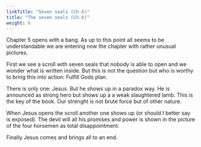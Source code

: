 ```yaml
---
linkTitle: "Seven seals (Ch.6)"
title: "The seven seals (Ch.6)"
weight: 6
---
```


Chapter 5 opens with a bang. As up to this point all seems to be understandable we are entering now the chapter with rather unusual pictures.

First we see a scroll with seven seals that nobody is able to open and we wonder what is written inside. But this is not the question but who is worthy to bring this into action: Fulfill Gods plan. 

There is only one: Jesus. But he shows up in a paradox way. He is announced as strong hero but shows up a a weak slaughtered lamb. This is the key of the book. Our strenght is not brute force but of other nature.

When Jesus opens the scroll another one shows up (or should I better say is exposed). The devil will all his promises and power is shown in the picture of the four horsemen as total disappointment.

Finally Jesus comes and brings all to an end.